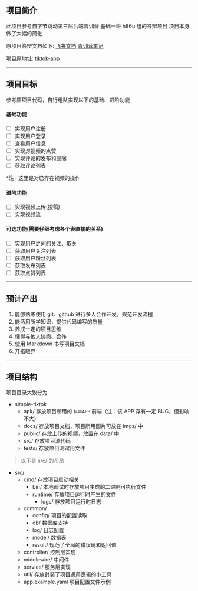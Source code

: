 ## 项目简介

此项目参考自字节跳动第三届后端青训营 基础一班 h86u 组的答辩项目
项目本身做了大幅的简化

原项目答辩文档如下:
[飞书文档](https://s97bh2semh.feishu.cn/file/boxcnHOxH4scTc8A2ODugoiW6ib)
[青训营笔记](https://juejin.cn/post/7108371999004557319)

项目原地址:
[tiktok-app](https://github.com/h68u/h68u-tiktok-app)

---

## 项目目标
参考原项目代码，自行组队实现以下的基础、进阶功能

#### 基础功能
- [ ] 实现用户注册
- [ ] 实现用户登录
- [ ] 查看用户信息
- [ ] 实现对视频的点赞
- [ ] 实现评论的发布和删除
- [ ] 获取评论列表

*注 : 这里是对已存在视频的操作

#### 进阶功能
- [ ] 实现视频上传(投稿)
- [ ] 实现视频流

#### 可选功能(需要仔细考虑各个表直接的关系)
- [ ] 实现用户之间的关注、取关
- [ ] 获取用户关注列表
- [ ] 获取用户粉丝列表
- [ ] 获取发布列表
- [ ] 获取点赞列表

---

## 预计产出
1. 能够熟练使用 git、github 进行多人合作开发，规范开发流程
2. 能活用所学知识，提供代码编写的质量
3. 养成一定的项目思维
4. 懂得与他人协商、合作
5. 使用 Markdown 书写项目文档
6. 开拓眼界

---

## 项目结构
项目目录大致分为

- simple-tiktok
  - apk/ 存放项目所用的 `抖声APP` 前端（注：该 APP 存有一定 BUG，但影响不大）
  - docs/ 存放项目文档，项目所用图片可放在 imgs/ 中
  - public/ 存放上传的视频，放置在 data/ 中
  - src/ 存放项目源代码
  - tests/ 存放项目测试用文件


> 以下是 src/ 的布局


- src/
  - cmd/ 存放项目启动相关
    - bin/ 本地调试时存放项目生成的二进制可执行文件
    - runtime/ 存放项目运行时产生的文件
      - logs/ 存放项目运行时日志
  - common/ 
    - config/ 项目的配置读取
    - db/ 数据库支持
    - log/ 日志配置
    - model/ 数据表
    - result/ 规范了全局的错误码和返回值
  - controller/ 控制层实现
  - middlewire/ 中间件
  - service/ 服务层实现
  - util/ 存放封装了项目通用逻辑的小工具
  - app.example.yaml 项目配置文件示例
